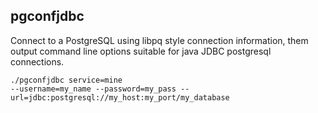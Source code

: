 pgconfjdbc
----------

Connect to a PostgreSQL using libpq style connection information, them output
command line options suitable for java JDBC postgresql connections.

```
./pgconfjdbc service=mine
--username=my_name --password=my_pass --url=jdbc:postgresql://my_host:my_port/my_database
```

